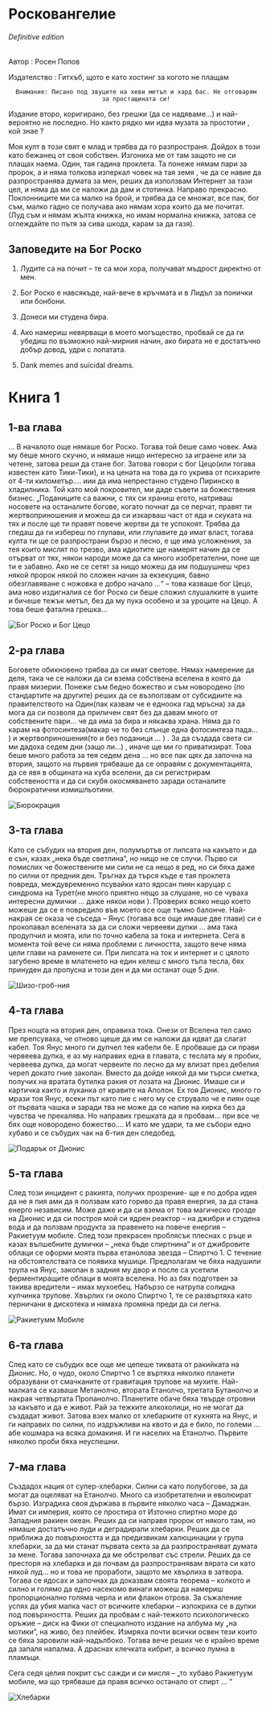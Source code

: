 # Росковангелие
###### Definitive edition
Автор : Росен Попов 

Издателство : Гитхъб, щото е като хостинг за когото не плащам 
 
      Внимание: Писано под звуците на хеви метъл и хард бас. Не отговарям 
                              за простащината си! 
 

Издание второ, коригирано, без грешки (да се надяваме...) и най-вероятно не
последно. Но както рядко ми идва музата за простотии , кой знае ? 

Моя култ в този свят е млад и трябва да го разпространя. Дойдох в този като
бежанец от своя собствен. Изгониха ме от там защото не си плащах наема. Один,
тая гадина проклета. Та понеже нямам пари за пророк, а и няма толкова изперкал
човек на тая земя , че да се навие да разпространява думата за мен, реших да
използвам Интернет за тази цел, и няма да ми се наложи да дам и стотинка.
Направо прекрасно. Поклонниците ми са малко на брой, и трябва да се множат, все
пак, бог съм, малко гадно се получава ако нямам хора които да ме почитат. (Луд
съм и нямам жълта книжка, но имам нормална книжка, затова се оглеждайте по пътя
за сива шкода, карам за да газя). 


## Заповедите на Бог Роско 

1. Лудите са на почит – те са мои хора, получават мъдрост директно от мен. 

2. Бог Роско е навсякъде, най-вече в кръчмата и в Лидъл за понички или бонбони. 

3. Донеси ми студена бира. 

4. Ако намериш невярващи в моето могъщество, пробвай се да ги убедиш по
   възможно най-мирния начин, ако бирата не е достатъчно добър довод, удри с
   лопатата. 

5. Dank memes and suicidal dreams. 

# Книга 1 

## 1-ва глава 

… В началото още нямаше бог Роско. Тогава той беше само човек. Ама му беше
много скучно, и нямаше нищо интересно за играене или за четене, затова реши да
стане бог. Затова говори с бог Цецо(или тогава известен като Тики-Тики), и на
цената на това да го укрива от психарите от 4-ти километър…. иии да има
непрестанно студено Пиринско в хладилника. Той като мой покровител, ми даде
съвети за божествения бизнес. „Поданиците са важни, с тях си храниш егото,
натриваш носовете на останалите богове, когато почнат да се перчат, правят ти
жертвоприношения и можеш да си изкарваш част от яда и скуката на тях и после ще
ти правят повече жертви да те успокоят. Трябва да гледаш да ги избереш по
глупави, или глупавите да имат власт, тогава култа ти ще се разпространи бързо
и лесно, е ще има усложнения, за тея които мислят по трезво, ама идиотите ще
намерят начин да се отърват от тях, някои народи може да са много
изобретателни, поне ще ти е забавно. Ако не се сетят за нищо можеш да им
подшушнеш чрез някой пророк някой по сложен начин за екзекуция, бавно
обезглавяване с ножовка е добро начало …“ – това казваше бог Цецо, ама
ново издигналия се бог Роско си беше сложил слушалките в ушите и бичеше тежък
метъл, без да му пука особено и за уроците на Цецо. А това беше фатална
грешка… 


![](.images/god_rosko_god_ceco.jpg?raw=true "Бог Роско и Бог Цецо")


## 2-ра глава 

Боговете обикновено трябва да си имат светове. Нямах намерение да деля, така
че се наложи да си взема собствена вселена в която да правя мизерии. Понеже съм
бедно божество и съм новородено (по стандартите на другите) реших да се
възползвам от субсидиите на правителството на Один(пак казвам че е едноока гад
мръсна) за да мога да си позволя да приличен свят без да давам много от
собствените пари… че да има за бира и някаква храна.  Няма да го карам на
фотосинтеза(макар че то без слънце една фотосинтеза пада… ) и
жертвоприношения(то и без поданици … ) . За да създада света си ми дадоха седем
дни (защо ли…) , иначе ще ми го приватизират. Това беше много работа за тея
седем дена … но все пак щях да започна на втория, защото на първия трябваше да
се оправям с документацията, да се явя в общината на куба вселени, да си
регистрирам собствеността и да си скубя окосмяването заради останалите
бюрократични измишльотини. 

![](.images/beurocracy.jpg?raw=true "Бюрокрация")

## 3-та глава 

Като се събудих на втория ден, полумъртъв от липсата на какъвто и да е сън,
казах „нека бъде светлина“, но нищо не се случи. Първо си помислих че
божествените ми сили не са нещо в ред, но си бяха даже по силни от предния ден.
Тръгнах да търся къде е тая проклета повреда, междувременно псувайки като
ядосан пиян каруцар с синдрома на Турет(не много приятно нещо за слушане, но се
чуваха интересни думички … даже някои нови ). Проверих всяко нещо което можеше
да се е повредило във моето все още тъмно балонче. Най-накрая се оказа че
съседа – Янус (тогава все още имаше две глави) си е прокопавал вселената за да
си сложи червееви дупки … ама така продупчил и моята, или по точно кабела за
тока и интернета. Сега в момента той вече си няма проблеми с личността, защото
вече няма цели глави на раменете си. При липсата на ток и интернет и с цялото
загубено време в млатенето на един келеш с много тъпа тесла, бях принуден да
пропусна и този ден и да ми останат още 5 дни. 

![](.images/split_graves.jpg?raw=true "Шизо-гроб-ния")

## 4-та глава 

През нощта на втория ден, оправиха тока. Онези от Вселена тел само ме
препсуваха, че отново щеше да им се наложи да идват да слагат кабел. Тоя Янус
много ги дупчел тея кабели бе. Е пробваше да си прави червеева дупка, е аз му
направих една в главата, с теслата му я пробих, червеева дупка, да могат
червеите по лесно да му влизат през дебелия череп докато гние закопан. Вместо
да дойде някой да ми търси сметка, получих на вратата бутилка ракия от лозата
на Дионис. Имаше си и картичка както и луканка от кравите на Аполон. Ех тоя
Дионис, много го мрази тоя Янус, всеки път като пие с него му се струвало че е
пиян още от първата чашка и заради тва не може да се напие на кирка без да
чувства че прекалява. Но направих грешката да я пробвам… при все че бях още
новородено божество…. И като ме удари, та ме събори едно хубаво и се събудих
чак на 6-тия ден следобед. 

![](.images/present_from_dionysus.jpg?raw=true "Подарък от Дионис")
 

## 5-та глава 

След този инцидент с ракията, получих прозрение- ще е по добра идея да не я пия
ами да я ползвам като гориво да правя енергия, за да стана енерго независим.
Може даже и да си взема от това магическо грозде на Дионис и да си построя мой
си ядрен реактор – на джибри и студена вода и да ползвам продукта за правенето
на повече енергия – Ракиетуум мобиле. След този прекрасен проблясък плеснах с
ръце и казах вълшебните думички – „нека бъде спиртнина“ и от джибровите облаци
се оформи моята първа етанолова звезда – Спиртчо 1. С течение на
обстоятелствата се появиха мушици. Предполагам че бяха надушили трупа на Янус,
закопан в задния му двор и после са усетили ферментиращите облаци в моята
вселена. Но аз бях подготвен за такива вредители – имах мухоебец. Набързо се
натрупа солидна купчинка трупове.  Хвърлих ги около Спиртчо 1, те се развъртяха
като перничани в дискотека и нямаха промяна преди да си легна. 

![](.images/rakia_rector.jpg?raw=true "Ракиетумм Мобиле")
 

## 6-та глава 

След като се събудих все още ме цепеше тиквата от ракийката на Дионис. Но, о
чудо, около Спиртчо 1 се въртяха няколко планети образувани от смачканите от
гравитация трупове на мухите. Най-малката се казваше Метанолчо, втората
Етанолчо, третата Бутанолчо и накрая четвъртата Пропанолчо. Планетите обаче
бяха твърде отровни за какъвто и да е живот. Рай за тежките алкохолици, но не
могат да създадат живот. Затова взех малко от хлебарките от кухнята на Янус, и
ги направих по силни, по издръжливи на квото и да е било, по големи … абе
кошмара на всяка домакиня. И ги населих на Етанолчо. Първите няколко проби бяха
неуспешни. 


## 7-ма глава 

Създадох нация от супер-хлебарки. Силни са като полубогове, за да могат да
оцеляват на Етанолчо. Много са изобретателни и еволюират бързо. Изградиха своя
държава в първите няколко часа – Дамаджан. Имат си империя, която се простира
от Източно спиртно море до Западния ракиен океан. Реших да си направя пророк от
някого там, но нямаше достатъчно луди и деградирали хлебарки. Реших да се
приближа до повърхността и да предизвикам халюцинации у група хлебарки, за да
ми станат първата секта за да разпространяват думата за мене. Тогава
започнаха да ме обстрелват със стрели. Реших да се престоря на хлебарка и да
почвам да разпространявам вярата си като някой луд… но и това не проработи,
защото ме хвърлиха в затвора. Тогава се ядосах и започнах да доказвам своята
теорема – колкото и силно и голямо да едно насекомо винаги можеш да намериш
пропорционално голяма черла и или флакон отрова. За съжаление успях да убия
малка част от всичките хлебарки – изпокриха се в дупки под повърхността. Реших
да пробвам с най-тежкото психологическо оръжие – диск на Фики от специалното
издание на албума му „на мотики“, на живо, без плейбек. Измряха почти всички
освен тези които се бяха заровили най-надълбоко. Тогава вече реших че е крайно
време да запаля напалма. А драснах клечката кибрит, а всичко лумна в пламъци. 

Сега седя целия покрит със сажди и си мисля – „то хубаво Ракиетуум мобиле, ма
що трябваше да правя всичко останало от спирт … “ 

![](.images/roaches.jpg?raw=true "Хлебарки")



